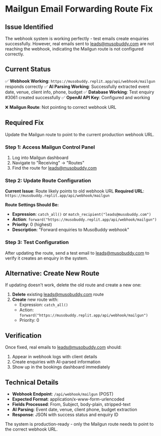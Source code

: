 # Mailgun Email Forwarding Route Fix

## Issue Identified
The webhook system is working perfectly - test emails create enquiries successfully. However, real emails sent to leads@musobuddy.com are not reaching the webhook, indicating the Mailgun route is not configured correctly.

## Current Status
✅ **Webhook Working**: `https://musobuddy.replit.app/api/webhook/mailgun` responds correctly
✅ **AI Parsing Working**: Successfully extracted event date, venue, client info, phone, budget
✅ **Database Working**: Test enquiry #3061 created successfully
✅ **OpenAI API Key**: Configured and working

❌ **Mailgun Route**: Not pointing to correct webhook URL

## Required Fix
Update the Mailgun route to point to the current production webhook URL.

### Step 1: Access Mailgun Control Panel
1. Log into Mailgun dashboard
2. Navigate to "Receiving" → "Routes"
3. Find the route for leads@musobuddy.com

### Step 2: Update Route Configuration
**Current Issue**: Route likely points to old webhook URL
**Required URL**: `https://musobuddy.replit.app/api/webhook/mailgun`

**Route Settings Should Be:**
- **Expression**: `catch_all()` or `match_recipient("leads@musobuddy.com")`
- **Action**: `forward("https://musobuddy.replit.app/api/webhook/mailgun")`
- **Priority**: 0 (highest)
- **Description**: "Forward enquiries to MusoBuddy webhook"

### Step 3: Test Configuration
After updating the route, send a test email to leads@musobuddy.com to verify it creates an enquiry in the system.

## Alternative: Create New Route
If updating doesn't work, delete the old route and create a new one:

1. **Delete** existing leads@musobuddy.com route
2. **Create** new route with:
   - Expression: `catch_all()`
   - Action: `forward("https://musobuddy.replit.app/api/webhook/mailgun")`
   - Priority: 0

## Verification
Once fixed, real emails to leads@musobuddy.com should:
1. Appear in webhook logs with client details
2. Create enquiries with AI-parsed information
3. Show up in the bookings dashboard immediately

## Technical Details
- **Webhook Endpoint**: `/api/webhook/mailgun` (POST)
- **Expected Format**: application/x-www-form-urlencoded
- **Fields Processed**: From, Subject, body-plain, stripped-text
- **AI Parsing**: Event date, venue, client phone, budget extraction
- **Response**: JSON with success status and enquiry ID

The system is production-ready - only the Mailgun route needs to point to the correct webhook URL.